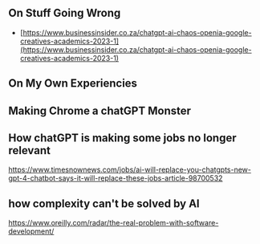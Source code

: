 ## On Stuff Going Wrong
- [https://www.businessinsider.co.za/chatgpt-ai-chaos-openia-google-creatives-academics-2023-1](https://www.businessinsider.co.za/chatgpt-ai-chaos-openia-google-creatives-academics-2023-1)

## On My Own Experiencies

## Making Chrome a chatGPT Monster

## How chatGPT is making some jobs no longer relevant
https://www.timesnownews.com/jobs/ai-will-replace-you-chatgpts-new-gpt-4-chatbot-says-it-will-replace-these-jobs-article-98700532

## how complexity can't be solved by AI
https://www.oreilly.com/radar/the-real-problem-with-software-development/
